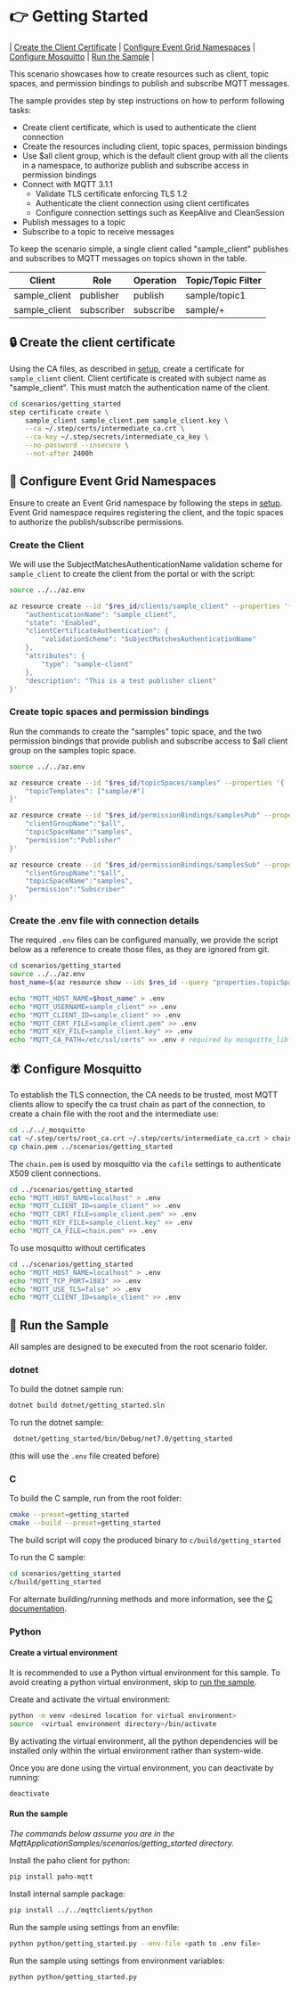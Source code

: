 # :point_right: Getting Started

| [Create the Client Certificate](#lock-create-the-client-certificate) | [Configure Event Grid Namespaces](#triangular_ruler-configure-event-grid-namespaces) | [Configure Mosquitto](#fly-configure-mosquitto) | [Run the Sample](#game_die-run-the-sample) |

This scenario showcases how to create resources such as client, topic spaces, and permission bindings to publish and subscribe MQTT messages.

The sample provides step by step instructions on how to perform following tasks:

- Create client certificate, which is used to authenticate the client connection
- Create the resources including client, topic spaces, permission bindings
- Use $all client group, which is the default client group with all the clients in a namespace, to authorize publish and subscribe access in permission bindings
- Connect with MQTT 3.1.1
  - Validate TLS certificate enforcing TLS 1.2
  - Authenticate the client connection using client certificates
  - Configure connection settings such as KeepAlive and CleanSession
- Publish messages to a topic
- Subscribe to a topic to receive messages

To keep the scenario simple, a single client called "sample_client" publishes and subscribes to MQTT messages on topics shown in the table.  

|Client|Role|Operation|Topic/Topic Filter|
|------|----|---------|------------------|
|sample_client|publisher|publish|sample/topic1|
|sample_client|subscriber|subscribe|sample/+|


##  :lock: Create the client certificate

Using the CA files, as described in [setup](../../Setup.md), create a certificate for `sample_client` client.  Client certificate is created with subject name as "sample_client".  This must match the authentication name of the client.

```bash
cd scenarios/getting_started
step certificate create \
    sample_client sample_client.pem sample_client.key \
    --ca ~/.step/certs/intermediate_ca.crt \
    --ca-key ~/.step/secrets/intermediate_ca_key \
    --no-password --insecure \
    --not-after 2400h
```

## :triangular_ruler: Configure Event Grid Namespaces

Ensure to create an Event Grid namespace by following the steps in [setup](../setup).  Event Grid namespace requires registering the client, and the topic spaces to authorize the publish/subscribe permissions.

### Create the Client

We will use the SubjectMatchesAuthenticationName validation scheme for `sample_client` to create the client from the portal or with the script:

```bash
source ../../az.env

az resource create --id "$res_id/clients/sample_client" --properties '{
    "authenticationName": "sample_client",
    "state": "Enabled",
    "clientCertificateAuthentication": {
        "validationScheme": "SubjectMatchesAuthenticationName"
    },
    "attributes": {
        "type": "sample-client"
    },
    "description": "This is a test publisher client"
}'
```

### Create topic spaces and permission bindings
Run the commands to create the "samples" topic space, and the two permission bindings that provide publish and subscribe access to $all client group on the samples topic space.

```bash
source ../../az.env

az resource create --id "$res_id/topicSpaces/samples" --properties '{
    "topicTemplates": ["sample/#"]
}'

az resource create --id "$res_id/permissionBindings/samplesPub" --properties '{
    "clientGroupName":"$all",
    "topicSpaceName":"samples",
    "permission":"Publisher"
}'

az resource create --id "$res_id/permissionBindings/samplesSub" --properties '{
    "clientGroupName":"$all",
    "topicSpaceName":"samples",
    "permission":"Subscriber"
}'
```

### Create the .env file with connection details

The required `.env` files can be configured manually, we provide the script below as a reference to create those files, as they are ignored from git.

```bash
cd scenarios/getting_started
source ../../az.env
host_name=$(az resource show --ids $res_id --query "properties.topicSpacesConfiguration.hostname" -o tsv)

echo "MQTT_HOST_NAME=$host_name" > .env
echo "MQTT_USERNAME=sample_client" >> .env
echo "MQTT_CLIENT_ID=sample_client" >> .env
echo "MQTT_CERT_FILE=sample_client.pem" >> .env
echo "MQTT_KEY_FILE=sample_client.key" >> .env
echo "MQTT_CA_PATH=/etc/ssl/certs" >> .env # required by mosquitto_lib to validate EG Tls cert 
```

## :fly: Configure Mosquitto

To establish the TLS connection, the CA needs to be trusted, most MQTT clients allow to specify the ca trust chain as part of the connection, to create a chain file with the root and the intermediate use:

```bash
cd ../../_mosquitto
cat ~/.step/certs/root_ca.crt ~/.step/certs/intermediate_ca.crt > chain.pem
cp chain.pem ../scenarios/getting_started
```
The `chain.pem` is used by mosquitto via the `cafile` settings to authenticate X509 client connections.

```bash
cd ../scenarios/getting_started
echo "MQTT_HOST_NAME=localhost" > .env
echo "MQTT_CLIENT_ID=sample_client" >> .env
echo "MQTT_CERT_FILE=sample_client.pem" >> .env
echo "MQTT_KEY_FILE=sample_client.key" >> .env
echo "MQTT_CA_FILE=chain.pem" >> .env
```

To use mosquitto without certificates

```bash
cd ../scenarios/getting_started
echo "MQTT_HOST_NAME=localhost" > .env
echo "MQTT_TCP_PORT=1883" >> .env
echo "MQTT_USE_TLS=false" >> .env
echo "MQTT_CLIENT_ID=sample_client" >> .env
```

## :game_die: Run the Sample

All samples are designed to be executed from the root scenario folder.

### dotnet

To build the dotnet sample run:

```bash
dotnet build dotnet/getting_started.sln 
```

To run the dotnet sample:

```bash
 dotnet/getting_started/bin/Debug/net7.0/getting_started
```
(this will use the `.env` file created before)

### C

To build the C sample, run from the root folder:

```bash
cmake --preset=getting_started
cmake --build --preset=getting_started
```
The build script will copy the produced binary to `c/build/getting_started`

To run the C sample:

```bash
cd scenarios/getting_started
c/build/getting_started
```

For alternate building/running methods and more information, see the [C documentation](../../mqttclients/c/README.md).

### Python

#### Create a virtual environment

It is recommended to use a Python virtual environment for this sample. To avoid creating a python virtual environment, skip to [run the sample](#run-the-sample).

Create and activate the virtual environment:
```bash
python -m venv <desired location for virtual environment>
source  <virtual environment directory>/bin/activate
```
By activating the virtual environment, all the python dependencies will be installed only within the virtual environment rather than system-wide.

Once you are done using the virtual environment, you can deactivate by running:
```bash
deactivate
```

#### Run the sample
*The commands below assume you are in the MqttApplicationSamples/scenarios/getting_started directory.*

Install the paho client for python:
```bash
pip install paho-mqtt
```

Install internal sample package:
```bash
pip install ../../mqttclients/python
```

Run the sample using settings from an envfile:
```bash
python python/getting_started.py --env-file <path to .env file>
```

Run the sample using settings from environment variables:
```bash
python python/getting_started.py
```